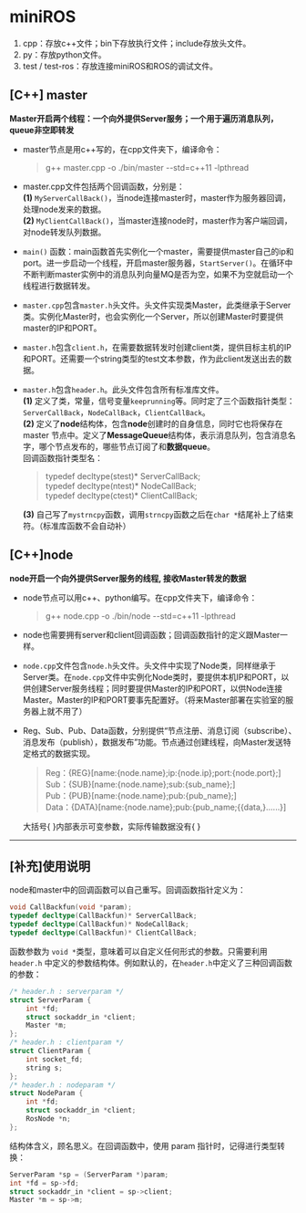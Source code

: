 # miniROS
1. cpp：存放c++文件；bin下存放执行文件；include存放头文件。
2. py：存放python文件。
3. test / test-ros：存放连接miniROS和ROS的调试文件。

## [C++] master
**Master开启两个线程：一个向外提供Server服务；一个用于遍历消息队列，queue非空即转发**  

- master节点是用c++写的，在cpp文件夹下，编译命令：  
    >g++ master.cpp -o ./bin/master --std=c++11 -lpthread  

- master.cpp文件包括两个回调函数，分别是：  
**(1)** `MyServerCallBack()`，当node连接master时，master作为服务器回调，处理node发来的数据。  
**(2)** `MyClientCallBack()`，当master连接node时，master作为客户端回调，对node转发队列数据。  

- `main()` 函数：main函数首先实例化一个master，需要提供master自己的ip和port。进一步启动一个线程，开启master服务器，`StartServer()`。在循环中不断判断master实例中的消息队列向量MQ是否为空，如果不为空就启动一个线程进行数据转发。  

- `master.cpp`包含`master.h`头文件。头文件实现类Master，此类继承于Server类。实例化Master时，也会实例化一个Server，所以创建Master时要提供master的IP和PORT。  

- `master.h`包含`client.h`，在需要数据转发时创建client类，提供目标主机的IP和PORT。还需要一个string类型的test文本参数，作为此client发送出去的数据。  

- `master.h`包含`header.h`。此头文件包含所有标准库文件。  
**(1)** 定义了类，常量，信号变量`keeprunning`等。同时定了三个函数指针类型： `ServerCallBack`，`NodeCallBack`，`ClientCallBack`。  
**(2)** 定义了**node**结构体，包含**node**创建时的自身信息，同时它也将保存在 master 节点中。定义了**MessageQueue**结构体，表示消息队列，包含消息名字，哪个节点发布的，哪些节点订阅了和**数据queue**。  
回调函数指针类型名：  
    > typedef decltype(stest)* ServerCallBack;  
    typedef decltype(ntest)* NodeCallBack;  
    typedef decltype(ctest)* ClientCallBack; 

    **(3)** 自己写了`mystrncpy`函数，调用`strncpy`函数之后在`char *`结尾补上了结束符。（标准库函数不会自动补）  

## [C++]node
**node开启一个向外提供Server服务的线程, 接收Master转发的数据**
- node节点可以用c++、python编写。在cpp文件夹下，编译命令：  
    >g++ node.cpp -o ./bin/node --std=c++11 -lpthread  

- node也需要拥有server和client回调函数；回调函数指针的定义跟Master一样。  

- `node.cpp`文件包含`node.h`头文件。头文件中实现了Node类，同样继承于Server类。在`node.cpp`文件中实例化Node类时，要提供本机IP和PORT，以供创建Server服务线程；同时要提供Master的IP和PORT，以供Node连接Master。Master的IP和PORT要事先配置好。（将来Master部署在实验室的服务器上就不用了）  

- Reg、Sub、Pub、Data函数，分别提供“节点注册、消息订阅（subscribe）、消息发布（publish），数据发布”功能。节点通过创建线程，向Master发送特定格式的数据实现。  
    > Reg：{REG}[name:{node.name};ip:{node.ip};port:{node.port};]  
    Sub：{SUB}[name:{node.name};sub:{sub_name};]  
    Pub：{PUB}[name:{node.name};pub:{pub_name};]  
    Data：{DATA}[name:{node.name};pub:{pub_name;{{data,}......}]  
    
    大括号{ }内部表示可变参数，实际传输数据没有{ }  

---
## [补充]使用说明  
node和master中的回调函数可以自己重写。回调函数指针定义为：
```cpp
void CallBackfun(void *param);  
typedef decltype(CallBackfun)* ServerCallBack;  
typedef decltype(CallBackfun)* NodeCallBack;  
typedef decltype(CallBackfun)* ClientCallBack;  
```
函数参数为 `void *`类型，意味着可以自定义任何形式的参数。只需要利用 `header.h` 中定义的参数结构体。例如默认的，在`header.h`中定义了三种回调函数的参数：
```cpp
/* header.h : serverparam */
struct ServerParam {
    int *fd;
    struct sockaddr_in *client;
    Master *m;
};
/* header.h : clientparam */
struct ClientParam {
    int socket_fd;
    string s;
};
/* header.h : nodeparam */
struct NodeParam {
    int *fd;
    struct sockaddr_in *client;
    RosNode *n;
};
```
结构体含义，顾名思义。在回调函数中，使用 param 指针时，记得进行类型转换：
```cpp
ServerParam *sp = (ServerParam *)param;
int *fd = sp->fd;
struct sockaddr_in *client = sp->client;
Master *m = sp->m;
```
